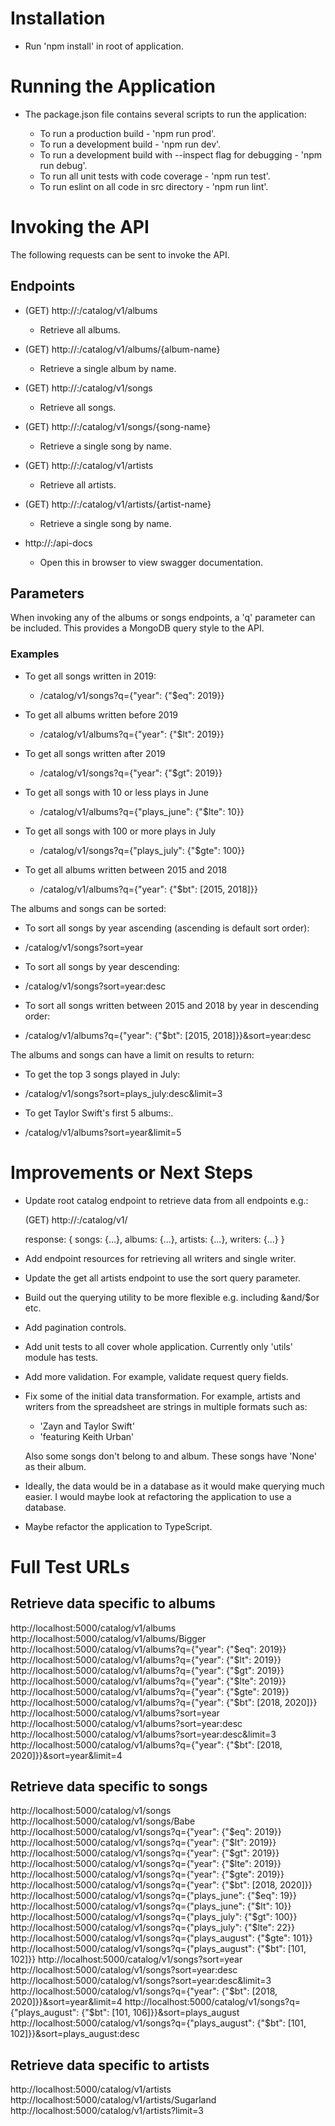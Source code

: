 # Installation
 - Run 'npm install' in root of application.

# Running the Application
 - The package.json file contains several scripts to run the application:

   * To run a production build - 'npm run prod'.
   * To run a development build - 'npm run dev'.
   * To run a development build with --inspect flag for debugging - 'npm run debug'.
   * To run all unit tests with code coverage - 'npm run test'.
   * To run eslint on all code in src directory - 'npm run lint'.

# Invoking the API
The following requests can be sent to invoke the API.

## Endpoints

* (GET) http://<server>:<port>/catalog/v1/albums
  - Retrieve all albums.
* (GET) http://<server>:<port>/catalog/v1/albums/{album-name}
  - Retrieve a single album by name.
* (GET) http://<server>:<port>/catalog/v1/songs
  - Retrieve all songs.
* (GET) http://<server>:<port>/catalog/v1/songs/{song-name}
  - Retrieve a single song by name.
* (GET) http://<server>:<port>/catalog/v1/artists
  - Retrieve all artists.
* (GET) http://<server>:<port>/catalog/v1/artists/{artist-name}
  - Retrieve a single song by name.

* http://<server>:<port>/api-docs
  - Open this in browser to view swagger documentation.

## Parameters
When invoking any of the albums or songs endpoints, a 'q' parameter
can be included. This provides a MongoDB query style to the API.

### Examples

* To get all songs written in 2019:
  - /catalog/v1/songs?q={"year": {"$eq": 2019}}

* To get all albums written before 2019
  - /catalog/v1/albums?q={"year": {"$lt": 2019}}

* To get all songs written after 2019
  - /catalog/v1/songs?q={"year": {"$gt": 2019}}

* To get all songs with 10 or less plays in June
  - /catalog/v1/albums?q={"plays_june": {"$lte": 10}}

* To get all songs with 100 or more plays in July
  - /catalog/v1/songs?q={"plays_july": {"$gte": 100}}

* To get all albums written between 2015 and 2018
  - /catalog/v1/albums?q={"year": {"$bt": [2015, 2018]}}

The albums and songs can be sorted:

* To sort all songs by year ascending (ascending is default sort order):
 - /catalog/v1/songs?sort=year

* To sort all songs by year descending:
 - /catalog/v1/songs?sort=year:desc

* To sort all songs written between 2015 and 2018 by year in descending order:
 - /catalog/v1/albums?q={"year": {"$bt": [2015, 2018]}}&sort=year:desc

The albums and songs can have a limit on results to return:

* To get the top 3 songs played in July:
 - /catalog/v1/songs?sort=plays_july:desc&limit=3

* To get Taylor Swift's first 5 albums:.
 - /catalog/v1/albums?sort=year&limit=5
 

# Improvements or Next Steps

  * Update root catalog endpoint to retrieve data from all endpoints e.g.:

    (GET) http://<server>:<port>/catalog/v1/
    
    response:
    {
      songs: {...},
      albums: {...},
      artists: {...},
      writers: {...}
    }

  * Add endpoint resources for retrieving all writers and single writer.

  * Update the get all artists endpoint to use the sort query parameter.

  * Build out the querying utility to be more flexible e.g. including &and/$or etc.

  * Add pagination controls.

  * Add unit tests to all cover whole application. Currently only 'utils' module has tests.

  * Add more validation. For example, validate request query fields.

  * Fix some of the initial data transformation. For example, artists and writers 
    from the spreadsheet are strings in multiple formats such as:

     - 'Zayn and Taylor Swift'
     - 'featuring Keith Urban'
    
    Also some songs don't belong to and album. These songs have 'None' as their album.

  * Ideally, the data would be in a database as it would make querying much easier. I would
    maybe look at refactoring the application to use a database.

  * Maybe refactor the application to TypeScript.


# Full Test URLs

## Retrieve data specific to albums
http://localhost:5000/catalog/v1/albums
http://localhost:5000/catalog/v1/albums/Bigger
http://localhost:5000/catalog/v1/albums?q={"year": {"$eq": 2019}}
http://localhost:5000/catalog/v1/albums?q={"year": {"$lt": 2019}}
http://localhost:5000/catalog/v1/albums?q={"year": {"$gt": 2019}}
http://localhost:5000/catalog/v1/albums?q={"year": {"$lte": 2019}}
http://localhost:5000/catalog/v1/albums?q={"year": {"$gte": 2019}}
http://localhost:5000/catalog/v1/albums?q={"year": {"$bt": [2018, 2020]}}
http://localhost:5000/catalog/v1/albums?sort=year
http://localhost:5000/catalog/v1/albums?sort=year:desc
http://localhost:5000/catalog/v1/albums?sort=year:desc&limit=3
http://localhost:5000/catalog/v1/albums?q={"year": {"$bt": [2018, 2020]}}&sort=year&limit=4

## Retrieve data specific to songs
http://localhost:5000/catalog/v1/songs
http://localhost:5000/catalog/v1/songs/Babe
http://localhost:5000/catalog/v1/songs?q={"year": {"$eq": 2019}}
http://localhost:5000/catalog/v1/songs?q={"year": {"$lt": 2019}}
http://localhost:5000/catalog/v1/songs?q={"year": {"$gt": 2019}}
http://localhost:5000/catalog/v1/songs?q={"year": {"$lte": 2019}}
http://localhost:5000/catalog/v1/songs?q={"year": {"$gte": 2019}}
http://localhost:5000/catalog/v1/songs?q={"year": {"$bt": [2018, 2020]}}
http://localhost:5000/catalog/v1/songs?q={"plays_june": {"$eq": 19}}
http://localhost:5000/catalog/v1/songs?q={"plays_june": {"$lt": 10}}
http://localhost:5000/catalog/v1/songs?q={"plays_july": {"$gt": 100}}
http://localhost:5000/catalog/v1/songs?q={"plays_july": {"$lte": 22}}
http://localhost:5000/catalog/v1/songs?q={"plays_august": {"$gte": 101}}
http://localhost:5000/catalog/v1/songs?q={"plays_august": {"$bt": [101, 102]}}
http://localhost:5000/catalog/v1/songs?sort=year
http://localhost:5000/catalog/v1/songs?sort=year:desc
http://localhost:5000/catalog/v1/songs?sort=year:desc&limit=3
http://localhost:5000/catalog/v1/songs?q={"year": {"$bt": [2018, 2020]}}&sort=year&limit=4
http://localhost:5000/catalog/v1/songs?q={"plays_august": {"$bt": [101, 106]}}&sort=plays_august
http://localhost:5000/catalog/v1/songs?q={"plays_august": {"$bt": [101, 102]}}&sort=plays_august:desc

## Retrieve data specific to artists
http://localhost:5000/catalog/v1/artists
http://localhost:5000/catalog/v1/artists/Sugarland
http://localhost:5000/catalog/v1/artists?limit=3
